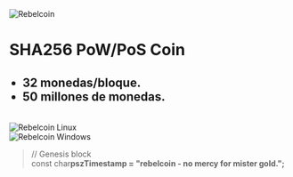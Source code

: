 <img src='http://rebel-coin.googlecode.com/svn/trunk/src/qt/res/images/splash2.jpg' alt='Rebelcoin'>
<h1><b>SHA256 PoW/PoS Coin</b></h1>
<ul>
<h2><li>32 monedas/bloque.</li>
<li>50 millones de monedas.</li></h2>
</ul>

<br>
<img src='http://rebel-coin.googlecode.com/svn/trunk/SHOTS/qt-linux.jpg' alt='Rebelcoin Linux'>
<br>
<img src='http://rebel-coin.googlecode.com/svn/trunk/SHOTS/qt-win32.jpg' alt='Rebelcoin Windows'>
<br>

<blockquote>// Genesis block<br>
const char<b>pszTimestamp = "rebelcoin - no mercy for mister gold.";</blockquote></b>
